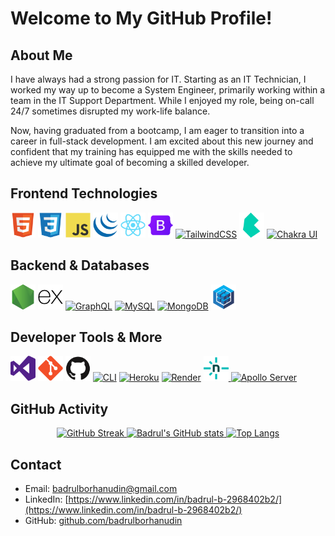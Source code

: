 # Welcome to My GitHub Profile!

## About Me

I have always had a strong passion for IT. Starting as an IT Technician, I worked my way up to become a System Engineer, primarily working within a team in the IT Support Department. While I enjoyed my role, being on-call 24/7 sometimes disrupted my work-life balance.

Now, having graduated from a bootcamp, I am eager to transition into a career in full-stack development. I am excited about this new journey and confident that my training has equipped me with the skills needed to achieve my ultimate goal of becoming a skilled developer.

## Frontend Technologies

<p align="left">
  <!-- HTML Icon and Link -->
  <a href="https://html.spec.whatwg.org/multipage/" target="_blank"><img src="https://raw.githubusercontent.com/devicons/devicon/master/icons/html5/html5-original.svg" width="40" height="40" alt="HTML5" /></a>
  <!-- CSS Icon and Link -->
  <a href="https://www.w3.org/Style/CSS/" target="_blank"><img src="https://raw.githubusercontent.com/devicons/devicon/master/icons/css3/css3-original.svg" width="40" height="40" alt="CSS3" /></a>
  <!-- JavaScript Icon and Link -->
  <a href="https://www.javascript.com/" target="_blank"><img src="https://raw.githubusercontent.com/devicons/devicon/master/icons/javascript/javascript-original.svg" width="40" height="40" alt="JavaScript" /></a>
  <!-- jQuery Icon and Link -->
  <a href="https://jquery.com/" target="_blank"><img src="https://raw.githubusercontent.com/devicons/devicon/master/icons/jquery/jquery-original.svg" width="40" height="40" alt="jQuery" /></a>
  <!-- React Icon and Link -->
  <a href="https://reactjs.org/" target="_blank"><img src="https://raw.githubusercontent.com/devicons/devicon/master/icons/react/react-original.svg" width="40" height="40" alt="React" /></a>
  <!-- Angular Icon and Link -->
  <!-- <a href="https://angular.io/" target="_blank"><img src="https://raw.githubusercontent.com/devicons/devicon/master/icons/angularjs/angularjs-original.svg" width="40" height="40" alt="Angular" /></a> -->
  <!-- Vue Icon and Link -->
  <!-- <a href="https://vuejs.org/" target="_blank"><img src="https://raw.githubusercontent.com/devicons/devicon/master/icons/vuejs/vuejs-original.svg" width="40" height="40" alt="Vue.js" /></a> -->
  <!-- Bootstrap Icon and Link -->
  <a href="https://getbootstrap.com/" target="_blank"><img src="https://raw.githubusercontent.com/devicons/devicon/master/icons/bootstrap/bootstrap-original.svg" width="40" height="40" alt="Bootstrap" /></a>
  <!-- Tailwind CSS Icon and Link -->
  <a href="https://tailwindcss.com/" target="_blank" rel="noreferrer"><img src="https://raw.githubusercontent.com/danielcranney/readme-generator/main/public/icons/skills/tailwindcss-colored.svg" width="36" height="36"   
  alt="TailwindCSS" /></a>
  <!-- D3.js Icon and Link -->
  <!-- <a href="https://d3js.org/" target="_blank"><img src="https://raw.githubusercontent.com/devicons/devicon/master/icons/d3js/d3js-original.svg" width="40" height="40" alt="D3.js" /></a> -->
  <!-- Bulma CSS Icon and Link -->
  <a href="https://bulma.io/" target="_blank" rel="noreferrer"><img src="https://raw.githubusercontent.com/devicons/devicon/master/icons/bulma/bulma-plain.svg" width="40" height="40" alt="Bulma CSS" /></a>
  <!-- Chakra UI Icon and Link -->
  <a href="https://chakra-ui.com/" target="_blank" rel="noreferrer">
  <img src="https://img.icons8.com/color/452/chakra-ui.png" width="40" height="40" alt="Chakra UI" /></a>
</p>

## Backend & Databases

<p align="left">
  <!-- Node.js Icon and Link -->
  <a href="https://nodejs.org/en/" target="_blank" rel="noopener noreferrer"><img src="https://raw.githubusercontent.com/devicons/devicon/master/icons/nodejs/nodejs-original.svg" width="40" height="40" alt="Node.js" /></a>
  <!-- Python Icon and Link -->
  <!-- <a href="https://www.python.org/" target="_blank" rel="noopener noreferrer"><img src="https://raw.githubusercontent.com/devicons/devicon/master/icons/python/python-original.svg" width="40" height="40" alt="Python" /></a> -->
  <!-- PHP Icon and Link -->
  <!-- <a href="https://www.php.net/" target="_blank" rel="noopener noreferrer"><img src="https://raw.githubusercontent.com/devicons/devicon/master/icons/php/php-original.svg" width="42" height="42" alt="PHP" /></a> -->
  <!-- Express.js Icon and Link -->
  <a href="https://expressjs.com/" target="_blank" rel="noopener noreferrer"><img src="https://raw.githubusercontent.com/devicons/devicon/master/icons/express/express-original.svg" width="40" height="40" alt="Express.js" /></a>
  <!-- FastAPI Icon and Link -->
  <!-- <a href="https://fastapi.tiangolo.com/" target="_blank" rel="noopener noreferrer"><img src="https://raw.githubusercontent.com/danielcranney/readme-generator/main/public/icons/skills/fastapi-colored.svg" width="40" height="40" alt="FastAPI" /></a> -->
  <!-- GraphQL Icon and Link -->
  <a href="https://graphql.org/" target="_blank" rel="noopener noreferrer"><img src="https://raw.githubusercontent.com/danielcranney/readme-generator/main/public/icons/skills/graphql-colored.svg" width="40" height="40" alt="GraphQL" /></a>
  <!-- MySQL Icon and Link -->
  <a href="https://www.mysql.com/" target="_blank" rel="noopener noreferrer"><img src="https://raw.githubusercontent.com/danielcranney/readme-generator/main/public/icons/skills/mysql-colored.svg" width="40" height="40" alt="MySQL" /></a>
  <!-- PostgreSQL Icon and Link -->
  <!-- <a href="https://www.postgresql.org/" target="_blank" rel="noopener noreferrer"><img src="https://raw.githubusercontent.com/danielcranney/readme-generator/main/public/icons/skills/postgresql-colored.svg" width="40" height="40" alt="PostgreSQL" /></a> -->
  <!-- MongoDB Icon and Link -->
  <a href="https://www.mongodb.com/" target="_blank" rel="noopener noreferrer"><img src="https://raw.githubusercontent.com/danielcranney/readme-generator/main/public/icons/skills/mongodb-colored.svg" width="40" height="40" alt="MongoDB" /></a>
  <!-- Sequelize Icon and Link -->
  <a href="https://sequelize.org/" target="_blank" rel="noopener noreferrer"><img src="https://raw.githubusercontent.com/devicons/devicon/master/icons/sequelize/sequelize-original.svg" width="40" height="40" alt="Sequelize" /></a>
</p>

## Developer Tools & More

<p align="left">
  <!-- Visual Studio Code Icon and Link -->
  <a href="https://code.visualstudio.com/" target="_blank" rel="noopener noreferrer"><img src="https://raw.githubusercontent.com/devicons/devicon/master/icons/visualstudio/visualstudio-plain.svg" width="40" height="40" alt="Visual Studio Code" /></a>
  <!-- Git Icon and Link -->
  <a href="https://git-scm.com/" target="_blank" rel="noopener noreferrer"><img src="https://raw.githubusercontent.com/devicons/devicon/master/icons/git/git-original.svg" width="40" height="40" alt="Git" /></a>
  <!-- GitHub Icon and Link -->
  <a href="https://github.com/" target="_blank" rel="noopener noreferrer"><img src="https://raw.githubusercontent.com/devicons/devicon/master/icons/github/github-original.svg" width="40" height="40" alt="GitHub" /></a>
  <!-- GitLab Icon and Link -->
  <!-- <a href="https://about.gitlab.com/" target="_blank" rel="noopener noreferrer"><img src="https://raw.githubusercontent.com/devicons/devicon/master/icons/gitlab/gitlab-original.svg" width="40" height="40" alt="GitLab" /></a> -->
  <!-- Git BASH Icon and Link -->
  <a href="https://www.gnu.org/software/bash/" target="_blank" rel="noopener noreferrer"><img src="https://cdn.jsdelivr.net/gh/devicons/devicon/icons/bash/bash-original.svg" width="40" height="40" alt="CLI" /></a>
  <!-- Heroku Icon and Link -->
  <a href="https://www.heroku.com/" target="_blank" rel="noopener noreferrer"><img src="https://raw.githubusercontent.com/danielcranney/readme-generator/main/public/icons/skills/heroku-colored.svg" width="40" height="40" alt="Heroku" /></a>
  <!-- Render Icon and Link -->
  <a href="https://render.com/" target="_blank" rel="noopener noreferrer"><img src="https://raw.githubusercontent.com/danielcranney/readme-generator/main/public/icons/skills/render-colored.svg" width="40" height="40" alt="Render" /></a>
  <!-- Netlify Icon and Link -->
  <a href="https://www.netlify.com/" target="_blank" rel="noopener noreferrer">
  <img src="https://raw.githubusercontent.com/devicons/devicon/master/icons/netlify/netlify-original.svg" width="40" height="40" alt="Netlify" />
</a>
  <!-- Ethereum Icon and Link -->
  <!-- <a href="https://ethereum.org/en/" target="_blank" rel="noreferrer"><img src="https://raw.githubusercontent.com/danielcranney/readme-generator/main/public/icons/skills/ethereum-colored.svg" width="40" height="40" alt="Ethereum" /></a> -->
  <!-- WordPress Icon and Link -->
  <!-- <a href="https://wordpress.com" target="_blank" rel="noreferrer"><img src="https://raw.githubusercontent.com/danielcranney/readme-generator/main/public/icons/skills/wordpress-colored.svg" width="40" height="40" alt="Wordpress" /></a> -->
<!-- Apollo Server Icon and Link -->
  <a href="https://github.com/apollographql/apollo-server" target="_blank" rel="noopener noreferrer"><img src="https://avatars.githubusercontent.com/u/17189275?s=200&v=4" width="40" height="40" alt="Apollo Server" /></a>
</p>

## GitHub Activity

<div align="center">
  <a href="https://git.io/streak-stats">
    <img src="https://streak-stats.demolab.com?user=badrulborhanudin&theme=vue-dark" width="400" height="200" alt="GitHub Streak"/>
  </a>

  <a href="https://github.com/badrulborhanudin/github-readme-stats">
    <img src="https://github-readme-stats.vercel.app/api?username=badrulborhanudin&theme=vue-dark" width="400" height="200" alt="Badrul's GitHub stats"/>
  </a>

  <a href="https://github.com/badrulborhanudin/github-readme-stats">
    <img src="https://github-readme-stats.vercel.app/api/top-langs/?username=badrulborhanudin&layout=compact&theme=vue-dark" width="400" height="200" alt="Top Langs"/>
  </a>
</div>

## Contact

- Email: [badrulborhanudin@gmail.com](mailto:badrulborhanudin@gmail.com)
- LinkedIn: [https://www.linkedin.com/in/badrul-b-2968402b2/](https://www.linkedin.com/in/badrul-b-2968402b2/)
- GitHub: [github.com/badrulborhanudin](https://github.com/badrulborhanudin)
